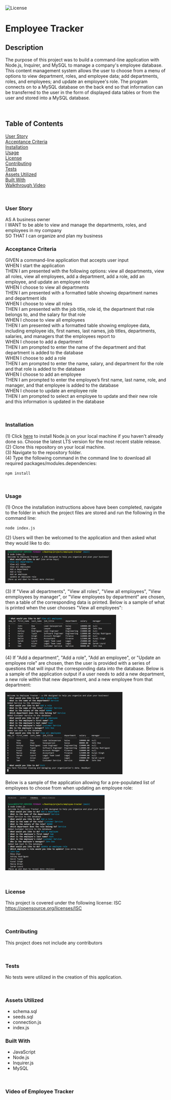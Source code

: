 ![License](https://img.shields.io/badge/License-ISC-ff69b4)

# **Employee Tracker**

## **Description**
The purpose of this project was to build a command-line application with Node.js, Inquirer, and MySQL to manage a company's employee database. This content management system allows the user to choose from a menu of options to view department, roles, and employee data; add departments, roles, and employees; and update an employee's role. The program connects on to a MySQL database on the back end so that information can be transferred to the user in the form of displayed data tables or from the user and stored into a MySQL database. 

<br>

## **Table of Contents**
[User Story](#user-story)<br>
[Acceptance Criteria](#acceptance-criteria)<br>
[Installation](#installation)<br>
[Usage](#usage)<br>
[License](#license)<br>
[Contributing](#contributing)<br>
[Tests](#tests)<br>
[Assets Utilized](#assets-utilized)<br>
[Built With](#built-with)<br>
[Walkthrough Video](#video-of-employee-tracker)<br>

<br>

### **User Story**
AS A business owner<br>
I WANT to be able to view and manage the departments, roles, and employees in my company<br>
SO THAT I can organize and plan my business<br>

### **Acceptance Criteria**
GIVEN a command-line application that accepts user input<br>
WHEN I start the application<br>
THEN I am presented with the following options: view all departments, view all roles, view all employees, add a department, add a role, add an employee, and update an employee role<br>
WHEN I choose to view all departments<br>
THEN I am presented with a formatted table showing department names and department ids<br>
WHEN I choose to view all roles<br>
THEN I am presented with the job title, role id, the department that role belongs to, and the salary for that role<br>
WHEN I choose to view all employees<br>
THEN I am presented with a formatted table showing employee data, including employee ids, first names, last names, job titles, departments, salaries, and managers that the employees report to<br>
WHEN I choose to add a department<br>
THEN I am prompted to enter the name of the department and that department is added to the database<br>
WHEN I choose to add a role<br>
THEN I am prompted to enter the name, salary, and department for the role and that role is added to the database<br>
WHEN I choose to add an employee<br>
THEN I am prompted to enter the employee’s first name, last name, role, and manager, and that employee is added to the database<br>
WHEN I choose to update an employee role<br>
THEN I am prompted to select an employee to update and their new role and this information is updated in the database<br>

<br>

### **Installation**
(1) Click [here](https://nodejs.org/en/) to install Node.js on your local machine if you haven't already done so. Choose the latest LTS version for the most recent stable release.<br> 
(2) Clone this repository on your local machine.<br>
(3) Navigate to the repository folder.<br>
(4) Type the following command in the command line to download all required packages/modules.dependencies:<br>

    npm install

<br>

### **Usage**
(1) Once the installation instructions above have been completed, navigate to the folder in which the project files are stored and run the following in the command line:<br>

    node index.js

(2) Users will then be welcomed to the application and then asked what they would like to do: <br>

![alt text](images/screen-shot-menu.png)

(3) If "View all departments", "View all roles", "View all employees", "View emmployees by manager", or "View employees by department" are chosen, then a table of the corresponding data is printed. Below is a sample of what is printed when the user chooses "View all employees": 

![alt text](images/screen-shot-emp-data.png)

(4) If "Add a department", "Add a role", "Add an employee", or "Update an employee role" are chosen, then the user is provided with a series of questions that will input the corresponding data into the database. Below is a sample of the application output if a user needs to add a new department, a new role within that new department, and a new employee from that department:

![alt text](images/screen-shot-full-application.png)

Below is a sample of the application allowing for a pre-populated list of employees to choose from when updating an employee role:

![alt text](images/screen-shot-update-employee.png)

<br>

### **License**
  This project is covered under the following license: ISC<br>
  https://opensource.org/licenses/ISC


<br>

### **Contributing**
This project does not include any contributors

<br>

### **Tests**
No tests were utilized in the creation of this application.

<br>

### **Assets Utilized** 
- schema.sql
- seeds.sql
- connection.js
- index.js

### **Built With**
* JavaScript
* Node.js
* Inquirer.js
* MySQL

<br>

### **Video of Employee Tracker**
